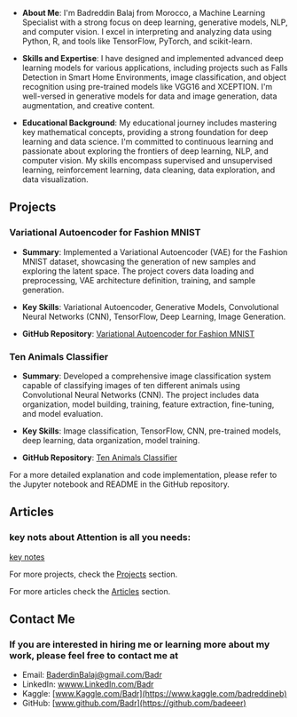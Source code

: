 - **About Me**: I'm Badreddin Balaj from Morocco, a Machine Learning Specialist with a strong focus on deep learning, generative models, NLP, and computer vision. I excel in interpreting and analyzing data using Python, R, and tools like TensorFlow, PyTorch, and scikit-learn.

- **Skills and Expertise**: I have designed and implemented advanced deep learning models for various applications, including projects such as Falls Detection in Smart Home Environments, image classification, and object recognition using pre-trained models like VGG16 and XCEPTION. I'm well-versed in generative models for data and image generation, data augmentation, and creative content.

- **Educational Background**: My educational journey includes mastering key mathematical concepts, providing a strong foundation for deep learning and data science. I'm committed to continuous learning and passionate about exploring the frontiers of deep learning, NLP, and computer vision. My skills encompass supervised and unsupervised learning, reinforcement learning, data cleaning, data exploration, and data visualization.

## Projects

### Variational Autoencoder for Fashion MNIST

- **Summary**: Implemented a Variational Autoencoder (VAE) for the Fashion MNIST dataset, showcasing the generation of new samples and exploring the latent space. The project covers data loading and preprocessing, VAE architecture definition, training, and sample generation.

- **Key Skills**: Variational Autoencoder, Generative Models, Convolutional Neural Networks (CNN), TensorFlow, Deep Learning, Image Generation.

- **GitHub Repository**: [Variational Autoencoder for Fashion MNIST](https://github.com/badeeer/mnistfashion-vae.git)

### Ten Animals Classifier

- **Summary**: Developed a comprehensive image classification system capable of classifying images of ten different animals using Convolutional Neural Networks (CNN). The project includes data organization, model building, training, feature extraction, fine-tuning, and model evaluation.

- **Key Skills**: Image classification, TensorFlow, CNN, pre-trained models, deep learning, data organization, model training.

- **GitHub Repository**: [Ten Animals Classifier](https://github.com/badeeer/Ten-animales-classifier-)

For a more detailed explanation and code implementation, please refer to the Jupyter notebook and README in the GitHub repository.

## Articles

### key nots about Attention is all you needs: 
[key notes](/Articles/attention.md)

For more projects, check the [Projects](./Projects/) section.

For more articles check the [Articles](./Articles/) section.

<link rel="stylesheet" href="./style.css">

## Contact Me

### If you are interested in hiring me or learning more about my work, please feel free to contact me at
- Email: [BaderdinBalaj@gmail.com/Badr](Baderdinbalaj@gmail.com)
- LinkedIn: [wwww.LinkedIn.com/Badr]( https://www.linkedin.com/in/badreddine-balaj-3a2817219/)
- Kaggle: [www.Kaggle.com/Badr](https://www.kaggle.com/badreddineb)
- GitHub: [www.github.com/Badr](https://github.com/badeeer)

